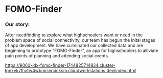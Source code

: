 # FOMO-Finder
### Our story:
After needfinding to explore what highschoolers want or need in the problem space of social connectivity, our team has begun the inital stages of app development. We have culminated our collected data and are beginning to prototype "FOMO-Finder", an app for highschoolers to alliviate pain points of planning and attending social events.

https://9000-idx-fomo-finder-1744825714834.cluster-lqnxvk7thvfw4wbonsercicksm.cloudworkstations.dev/index.html 
